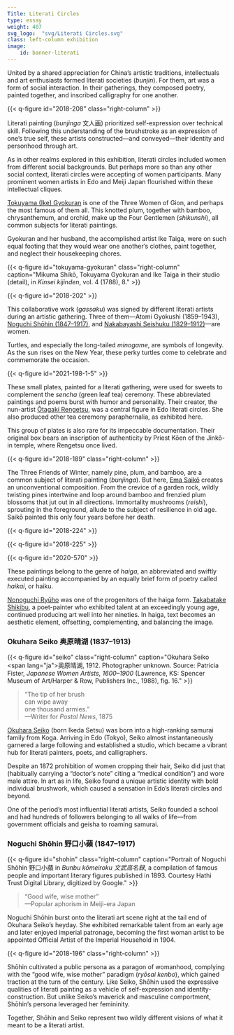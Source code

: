 ```yaml
---
Title: Literati Circles
type: essay
weight: 407
svg_logo:  "svg/Literati Circles.svg"
class: left-column exhibition
image: 
    id: banner-literati
---
```


United by a shared appreciation for China’s artistic traditions, intellectuals and art enthusiasts formed literati societies (*bunjin*). For them, art was a form of social interaction. In their gatherings, they composed poetry, painted together, and inscribed calligraphy for one another.

{{< q-figure id="2018-208" class="right-column" >}}

Literati painting (*bunjinga* <span lang="ja">文人画</span>) prioritized self-expression over technical skill. Following this understanding of the brushstroke as an expression of one’s true self, these artists constructed—and conveyed—their identity and personhood through art.

As in other realms explored in this exhibition, literati circles included women from different social backgrounds. But perhaps more so than any other social context, literati circles were accepting of women participants. Many prominent women artists in Edo and Meiji Japan flourished within these intellectual cliques.

[Tokuyama (Ike) Gyokuran](/artists/#Tokuyama-(Ike)-Gyokuran-徳山(池)玉瀾/) is one of the Three Women of Gion, and perhaps the most famous of them all. This knotted plum, together with bamboo, chrysanthemum, and orchid, make up the Four Gentlemen (*shikunshi*), all common subjects for literati paintings.

Gyokuran and her husband, the accomplished artist Ike Taiga, were on such equal footing that they would wear one another’s clothes, paint together, and neglect their housekeeping chores.

{{< q-figure id="tokuyama-gyokuran" class="right-column" caption="Mikuma Shikō, Tokuyama Gyokuran and Ike Taiga in their studio (detail), in *Kinsei kijinden*, vol. 4 (1788), 8." >}}

{{< q-figure id="2018-202" >}}

This collaborative work (*gassaku*) was signed by different literati artists during an artistic gathering. Three of them—Atomi Gyokushi (1859–1943), [Noguchi Shōhin (1847–1917)](/artists/#Noguchi-Shōhin-野口小蘋/), and [Nakabayashi Seishuku (1829–1912)](/artists/#Nakabayashi-Seishuku-中林清淑/)—are women.

Turtles, and especially the long-tailed *minogame*, are symbols of longevity. As the sun rises on the New Year, these perky turtles come to celebrate and commemorate the occasion.

{{< q-figure id="2021-198-1-5" >}}

These small plates, painted for a literati gathering, were used for sweets to complement the *sencha* (green leaf tea) ceremony. These abbreviated paintings and poems burst with humor and personality. Their creator, the nun-artist [Ōtagaki Rengetsu](/artists/#Ōtagaki-Rengetsu-太田垣蓮月/), was a central figure in Edo literati circles. She also produced other tea ceremony paraphernalia, as exhibited here.

This group of plates is also rare for its impeccable documentation. Their original box bears an inscription of authenticity by Priest Kōen of the Jinkō-in temple, where Rengetsu once lived.

{{< q-figure id="2018-189" class="right-column" >}}

The Three Friends of Winter, namely pine, plum, and bamboo, are a common subject of literati painting (*bunjinga*). But here, [Ema Saikō](/artists/#Ema-Saikō-江馬細香/) creates an unconventional composition. From the crevice of a garden rock, wildly twisting pines intertwine and loop around bamboo and frenzied plum blossoms that jut out in all directions. Immortality mushrooms (*reishi*), sprouting in the foreground, allude to the subject of resilience in old age. Saikō painted this only four years before her death.

{{< q-figure id="2018-224" >}}

{{< q-figure id="2018-225" >}}

{{< q-figure id="2020-570" >}}

These paintings belong to the genre of *haiga*, an abbreviated and swiftly executed painting accompanied by an equally brief form of poetry called *haikai*, or haiku.

[Nonoguchi Ryūho](/artists/#Nonoguchi-Ryūho-野々口立圃/) was one of the progenitors of the haiga form. [Takabatake Shikibu](/artists/#Takabatake-Shikibu-高畠式部/), a poet-painter who exhibited talent at an exceedingly young age, continued producing art well into her nineties. In haiga, text becomes an aesthetic element, offsetting, complementing, and balancing the image.

### Okuhara Seiko <span lang="ja">奥原晴湖</span> (1837–1913)

{{< q-figure id="seiko" class="right-column" caption="Okuhara Seiko <span lang=\"ja\">奥原晴湖</span>, 1912. Photographer unknown. Source: Patricia Fister, *Japanese Women Artists, 1600–1900* (Lawrence, KS: Spencer Museum of Art/Harper & Row, Publishers Inc., 1988), fig. 16." >}}

>“The tip of her brush<br />
>can wipe away<br />
>one thousand armies.”<br />
>—Writer for *Postal News*, 1875

[Okuhara Seiko](/artists/#Okuhara-Seiko-奥原晴湖/) (born Ikeda Setsu) was born into a high-ranking samurai family from Koga. Arriving in Edo (Tokyo), Seiko almost instantaneously garnered a large following and established a studio, which became a vibrant hub for literati painters, poets, and calligraphers.

Despite an 1872 prohibition of women cropping their hair, Seiko did just that (habitually carrying a “doctor’s note” citing a “medical condition”) and wore male attire. In art as in life, Seiko found a unique artistic identity with bold individual brushwork, which caused a sensation in Edo’s literati circles and beyond.

One of the period’s most influential literati artists, Seiko founded a school and had hundreds of followers belonging to all walks of life—from government officials and geisha to roaming samurai.

### Noguchi Shōhin <span lang="ja">野口小蘋</span> (1847–1917)

{{< q-figure id="shohin" class="right-column" caption="Portrait of Noguchi Shōhin 野口小蘋 in *Bunbu kōmeiroku 文武高名録*, a compilation of famous people and important literary figures published in 1893. Courtesy Hathi Trust Digital Library, digitized by Google." >}}

>“Good wife, wise mother”<br />
>—Popular aphorism in Meiji-era Japan

Noguchi Shōhin burst onto the literati art scene right at the tail end of Okuhara Seiko’s heyday. She exhibited remarkable talent from an early age and later enjoyed imperial patronage, becoming the first woman artist to be appointed Official Artist of the Imperial Household in 1904.

{{< q-figure id="2018-196" class="right-column" >}}

Shōhin cultivated a public persona as a paragon of womanhood, complying with the “good wife, wise mother” paradigm (*ryōsai kenbo*), which gained traction at the turn of the century. Like Seiko, Shōhin used the expressive qualities of literati painting as a vehicle of self-expression and identity-construction. But unlike Seiko’s maverick and masculine comportment, Shōhin’s persona leveraged her femininity.

Together, Shōhin and Seiko represent two wildly different visions of what it meant to be a literati artist.
